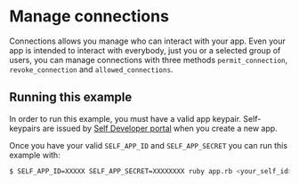 # Manage connections

Connections allows you manage who can interact with your app. Even your app is intended to interact with everybody, just you or a selected group of users, you can manage connections with three methods `permit_connection`, `revoke_connection` and `allowed_connections`.

## Running this example

In order to run this example, you must have a valid app keypair. Self-keypairs are issued by [Self Developer portal](https://developer.selfid.net/) when you create a new app.

Once you have your valid `SELF_APP_ID` and `SELF_APP_SECRET` you can run this example with:

```bash
$ SELF_APP_ID=XXXXX SELF_APP_SECRET=XXXXXXXX ruby app.rb <your_self_id>
```

